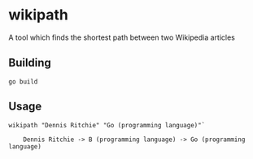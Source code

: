 wikipath
========

A tool which finds the shortest path between two Wikipedia articles

Building
--------

`go build`

Usage
-----

```
wikipath "Dennis Ritchie" "Go (programming language)"`
```

```
    Dennis Ritchie -> B (programming language) -> Go (programming language)
```
